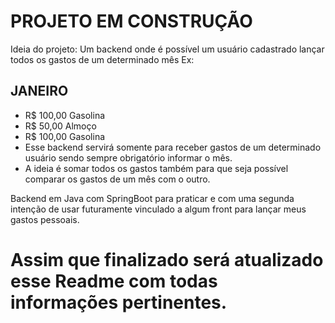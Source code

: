 # PROJETO EM CONSTRUÇÃO

Ideia do projeto: Um backend onde é possível um usuário cadastrado lançar todos os gastos de um determinado mês Ex:
## JANEIRO
 - R$ 100,00 Gasolina
 - R$ 50,00 Almoço
 - R$ 100,00 Gasolina
 - Esse backend servirá somente para receber gastos de um determinado usuário sendo sempre obrigatório informar o mês.
 - A ideia é somar todos os gastos também para que seja possível comparar os gastos de um mês com o outro.


Backend em Java com SpringBoot para praticar e com uma segunda intenção de usar futuramente vinculado a algum front 
para lançar meus gastos pessoais.

# Assim que finalizado será atualizado esse Readme com todas informações pertinentes.
